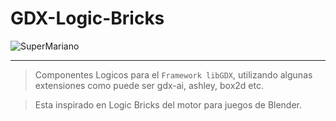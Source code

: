 GDX-Logic-Bricks
================

![SuperMariano ](https://dl.dropboxusercontent.com/u/23370855/imagenes/GdxLogicBricks/GDX-LogicBricks.png "Logo")

***


> Componentes Logicos para el `Framework libGDX`, utilizando algunas extensiones como puede ser gdx-ai, ashley, box2d etc.

> Esta inspirado en Logic Bricks del motor para juegos de Blender.
